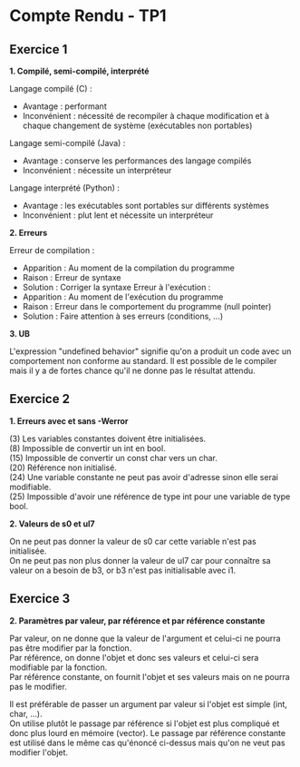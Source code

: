 # Compte Rendu - TP1

## Exercice 1

**1. Compilé, semi-compilé, interprété**  

Langage compilé (C) :  
* Avantage : performant  
* Inconvénient : nécessité de recompiler à chaque modification et à chaque changement de système (exécutables non portables)  

Langage semi-compilé (Java) :  
* Avantage : conserve les performances des langage compilés  
* Inconvénient : nécessite un interpréteur 

Langage interprété (Python) :  
* Avantage : les exécutables sont portables sur différents systèmes 
* Inconvénient : plut lent et nécessite un interpréteur

**2. Erreurs**  

Erreur de compilation :  
* Apparition : Au moment de la compilation du programme
* Raison : Erreur de syntaxe
* Solution : Corriger la syntaxe
Erreur à l'exécution :  
* Apparition : Au moment de l'exécution du programme
* Raison : Erreur dans le comportement du programme (null pointer)
* Solution : Faire attention à ses erreurs (conditions, ...)

**3. UB**  

L'expression "undefined behavior" signifie qu'on a produit un code avec un comportement non conforme au standard. Il est possible de le compiler mais il y a de fortes chance qu'il ne donne pas le résultat attendu.

## Exercice 2

**1. Erreurs avec et sans -Werror**  

(3) Les variables constantes doivent être initialisées.  
(8) Impossible de convertir un int en bool.  
(15) Impossible de convertir un const char vers un char.  
(20) Référence non initialisé.  
(24) Une variable constante ne peut pas avoir d'adresse sinon elle serai modifiable.  
(25) Impossible d'avoir une référence de type int pour une variable de type bool.  

**2. Valeurs de s0 et ul7**  

On ne peut pas donner la valeur de s0 car cette variable n'est pas initialisée.  
On ne peut pas non plus donner la valeur de ul7 car pour connaître sa valeur on a besoin de 
b3, or b3 n'est pas initialisable avec i1.  


## Exercice 3

**2. Paramètres par valeur, par référence et par référence constante**

Par valeur, on ne donne que la valeur de l'argument et celui-ci ne pourra pas être modifier par la fonction.  
Par référence, on donne l'objet et donc ses valeurs et celui-ci sera modifiable par la fonction.  
Par référence constante, on fournit l'objet et ses valeurs mais on ne pourra pas le modifier.  

Il est préférable de passer un argument par valeur si l'objet est simple (int, char, ...).  
On utilise plutôt le passage par référence si l'objet est plus compliqué et donc plus lourd en mémoire (vector).
Le passage par référence constante est utilisé dans le même cas qu'énoncé ci-dessus mais qu'on ne veut pas modifier l'objet.  
